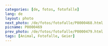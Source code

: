 ```yaml
---
categories: [de, fotos, fotofalle]
lang: de
layout: photo
next_photo: /de/fotos/fotofalle/P0000468.html
picname: P0000469
prev_photo: /de/fotos/fotofalle/P0000479.html
tags: [Animal, Fotofalle, Geier]
---
```

